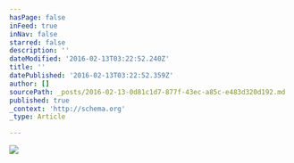 ```yaml
---
hasPage: false
inFeed: true
inNav: false
starred: false
description: ''
dateModified: '2016-02-13T03:22:52.240Z'
title: ''
datePublished: '2016-02-13T03:22:52.359Z'
author: []
sourcePath: _posts/2016-02-13-0d81c1d7-877f-43ec-a85c-e483d320d192.md
published: true
_context: 'http://schema.org'
_type: Article

---
```

![](https://the-grid-user-content.s3-us-west-2.amazonaws.com/fcf5d884-eff5-48e1-8a34-a8147371485e.jpg)
